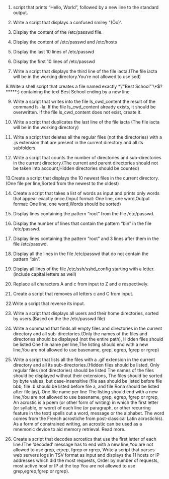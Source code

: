 1. script that prints “Hello, World”, followed by a new line to the standard output.

2. Write a script that displays a confused smiley "(Ôo)'.

3. Display the content of the /etc/passwd file.

4. Display the content of /etc/passwd and /etc/hosts

5. Display the last 10 lines of /etc/passwd

6. Display the first 10 lines of /etc/passwd

7. Write a script that displays the third line of the file iacta.(The file iacta will be in the working directory.You’re not allowed to use sed)

8.Write a shell script that creates a file named exactly \*\\'"Best School"\'\\*$\?\*\*\*\*\*:) containing the text Best School ending by a new line.

9. Write a script that writes into the file ls_cwd_content the result of the command ls -la. If the file ls_cwd_content already exists, it should be overwritten. If the file ls_cwd_content does not exist, create it.

10. Write a script that duplicates the last line of the file iacta (The file iacta will be in the working directory)

11. Write a script that deletes all the regular files (not the directories) with a .js extension that are present in the current directory and all its subfolders.

12. Write a script that counts the number of directories and sub-directories in the current directory.(The current and parent directories should not be taken into account,Hidden directories should be counted)

13.Create a script that displays the 10 newest files in the current directory.(One file per line,Sorted from the newest to the oldest)

14. Create a script that takes a list of words as input and prints only words that appear exactly once.(Input format: One line, one word,Output format: One line, one word,Words should be sorted)

15. Display lines containing the pattern “root” from the file /etc/passwd.

16. Display the number of lines that contain the pattern “bin” in the file /etc/passwd.

17. Display lines containing the pattern “root” and 3 lines after them in the file /etc/passwd.

18. Display all the lines in the file /etc/passwd that do not contain the pattern “bin”.

19. Display all lines of the file /etc/ssh/sshd_config starting with a letter.(include capital letters as well)

20. Replace all characters A and c from input to Z and e respectively.

21. Create a script that removes all letters c and C from input.

22.Write a script that reverse its input.

23. Write a script that displays all users and their home directories, sorted by users.(Based on the the /etc/passwd file)

24. Write a command that finds all empty files and directories in the current directory and all sub-directories.(Only the names of the files and directories should be displayed (not the entire path), Hidden files should be listed
One file name per line,The listing should end with a new line,You are not allowed to use basename, grep, egrep, fgrep or rgrep)

25. Write a script that lists all the files with a .gif extension in the current directory and all its sub-directories.(Hidden files should be listed, Only regular files (not directories) should be listed
The names of the files should be displayed without their extensions, The files should be sorted by byte values, but case-insensitive (file aaa should be listed before file bbb, file .b should be listed before file a, and file Rona should be listed after file jay), One file name per line
The listing should end with a new line,You are not allowed to use basename, grep, egrep, fgrep or rgrep, An acrostic is a poem (or other form of writing) in which the first letter (or syllable, or word) of each line (or paragraph, or other recurring feature in the text) spells out a word, message or the alphabet. The word comes from the French acrostiche from post-classical Latin acrostichis). As a form of constrained writing, an acrostic can be used as a mnemonic device to aid memory retrieval. Read more.

26. Create a script that decodes acrostics that use the first letter of each line.(The ‘decoded’ message has to end with a new line,You are not allowed to use grep, egrep, fgrep or rgrep, Write a script that parses web servers logs in TSV format as input and displays the 11 hosts or IP addresses which did the most requests, Order by number of requests, most active host or IP at the top
You are not allowed to use grep,egrep,fgrep or rgrep).

